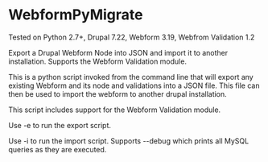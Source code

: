 WebformPyMigrate
===============

Tested on Python 2.7+, Drupal 7.22, Webform 3.19, Webfrom Validation 1.2

Export a Drupal Webform Node into JSON and import it to another installation. Supports the Webform Validation module.

This is a python script invoked from the command line that will export any existing Webform and its node and validations into a JSON file. This file can then be used to import the webform to another drupal installation.

This script includes support for the Webform Validation module.

Use -e to run the export script.

Use -i to run the import script. Supports --debug which prints all MySQL queries as they are executed.
